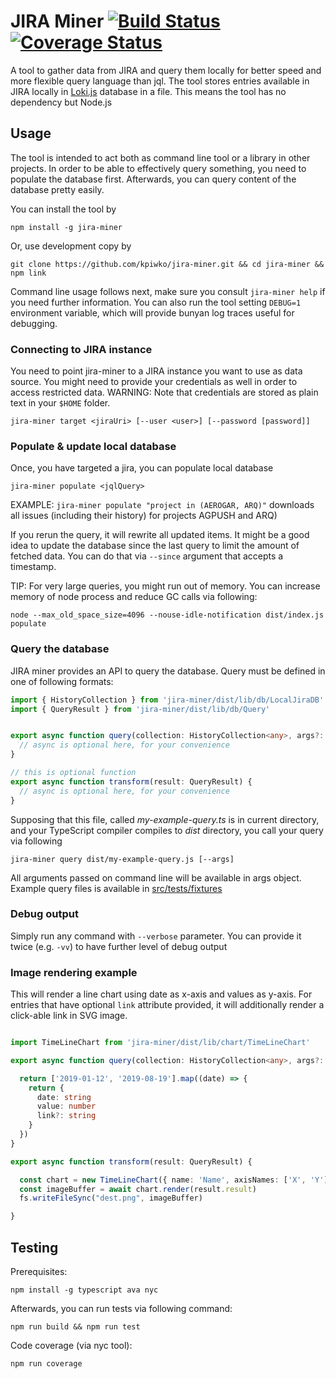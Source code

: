 # JIRA Miner [![Build Status](https://travis-ci.org/kpiwko/jira-miner.svg?branch=master)](https://travis-ci.org/kpiwko/jira-miner) [![Coverage Status](https://coveralls.io/repos/github/kpiwko/jira-miner/badge.svg?branch=master)](https://coveralls.io/github/kpiwko/jira-miner?branch=master)

A tool to gather data from JIRA and query them locally for better speed and more flexible query language than jql. The tool stores
entries available in JIRA locally in [Loki.js](http://lokijs.org) database in a file. This means the tool has no dependency but Node.js

## Usage

The tool is intended to act both as command line tool or a library in other projects. In order to be able to effectively query something,
you need to populate the database first. Afterwards, you can query content of the database pretty easily.

You can install the tool by
```
npm install -g jira-miner
```

Or, use development copy by
```
git clone https://github.com/kpiwko/jira-miner.git && cd jira-miner && npm link
```

Command line usage follows next, make sure you consult `jira-miner help` if you need further information. You can also run the tool setting `DEBUG=1`
environment variable, which will provide bunyan log traces useful for debugging.

### Connecting to JIRA instance

You need to point jira-miner to a JIRA instance you want to use as data source. You might need to provide your credentials as well in order to access restricted data.
WARNING: Note that credentials are stored as plain text in your `$HOME` folder.

```
jira-miner target <jiraUri> [--user <user>] [--password [password]]
```

### Populate & update local database

Once, you have targeted a jira, you can populate local database

```
jira-miner populate <jqlQuery>
```

EXAMPLE: `jira-miner populate "project in (AEROGAR, ARQ)"` downloads all issues (including their history) for projects AGPUSH and ARQ)

If you rerun the query, it will rewrite all updated items. It might be a good idea to update the database since the last query to limit
the amount of fetched data. You can do that via `--since` argument that accepts a timestamp.

TIP: For very large queries, you might run out of memory. You can increase memory of node process and reduce GC calls via following:
```
node --max_old_space_size=4096 --nouse-idle-notification dist/index.js populate
```

### Query the database

JIRA miner provides an API to query the database. Query must be defined in one of following formats:

```TypeScript
import { HistoryCollection } from 'jira-miner/dist/lib/db/LocalJiraDB'
import { QueryResult } from 'jira-miner/dist/lib/db/Query'


export async function query(collection: HistoryCollection<any>, args?: object): Promise<any> {
  // async is optional here, for your convenience
}

// this is optional function
export async function transform(result: QueryResult) {
  // async is optional here, for your convenience
}

```

Supposing that this file, called _my-example-query.ts_ is in current directory, and your TypeScript compiler compiles to _dist_ directory, you call your query via following

```
jira-miner query dist/my-example-query.js [--args]
```

All arguments passed on command line will be available in args object. Example query files is available in [src/tests/fixtures](src/tests/fixtures)

### Debug output

Simply run any command with `--verbose` parameter. You can provide it twice (e.g. `-vv`) to have further level of debug output

### Image rendering example

This will render a line chart using date as x-axis and values as y-axis.
For entries that have optional `link` attribute provided, it will additionally render a click-able link in SVG image.

```TypeScript

import TimeLineChart from 'jira-miner/dist/lib/chart/TimeLineChart'

export async function query(collection: HistoryCollection<any>, args?: object): Promise<any> {

  return ['2019-01-12', '2019-08-19'].map((date) => {
    return {
      date: string
      value: number
      link?: string
    }
  })
}

export async function transform(result: QueryResult) {

  const chart = new TimeLineChart({ name: 'Name', axisNames: ['X', 'Y'] })
  const imageBuffer = await chart.render(result.result)
  fs.writeFileSync("dest.png", imageBuffer)

}
```

## Testing

Prerequisites:

```
npm install -g typescript ava nyc
```

Afterwards, you can run tests via following command:

```
npm run build && npm run test
```


Code coverage (via nyc tool):
```
npm run coverage
```
